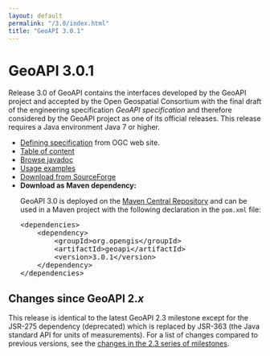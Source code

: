 ```yaml
---
layout: default
permalink: "/3.0/index.html"
title: "GeoAPI 3.0.1"
---
```

<h1>GeoAPI 3.0.1</h1>

<p>
  Release 3.0 of GeoAPI contains the interfaces developed by the GeoAPI project and accepted
  by the Open Geospatial Consortium with the final draft of the engineering specification
  <cite>GeoAPI specification</cite> and therefore considered by the GeoAPI project as one of its official releases.
  This release requires a Java environment Java 7 or higher.
</p>

<ul class="list-disc ml-4">
  <li class="my-1 text-justify"><a class="externalLink" href="https://www.opengeospatial.org/standards/geoapi">Defining specification</a> from OGC web site.</li>
  <li class="my-1 text-justify"><a href="javadoc/content.html">Table of content</a></li>
  <li class="my-1 text-justify"><a href="javadoc/index.html">Browse javadoc</a></li>
  <li class="my-1 text-justify"><a href="../java/examples/usage.html">Usage examples</a></li>
  <li class="my-1 text-justify"><a class="externalLink" href="https://sourceforge.net/projects/geoapi/files/GeoAPI-3_0_1.zip/download">Download from SourceForge</a></li>
  <li class="my-1 text-justify"><b>Download as Maven dependency:</b>
<p>
  GeoAPI 3.0 is deployed on the <a class="externalLink" href="https://search.maven.org/">Maven Central Repository</a>
  and can be used in a Maven project with the following declaration in the <code>pom.xml</code> file:
</p>
<pre>&lt;dependencies&gt;
    &lt;dependency&gt;
        &lt;groupId&gt;org.opengis&lt;/groupId&gt;
        &lt;artifactId&gt;geoapi&lt;/artifactId&gt;
        &lt;version&gt;3.0.1&lt;/version&gt;
    &lt;/dependency&gt;
&lt;/dependencies&gt;</pre>
  </li>
</ul>

<h2>Changes since GeoAPI 2.<var>x</var></h2>

<p>
  This release is identical to the latest GeoAPI 2.3 milestone except for the JSR-275 dependency (deprecated)
  which is replaced by JSR-363 (the Java standard API for units of measurements).
  For a list of changes compared to previous versions, see the <a href="{{ '/changes/2.3/index.html' | relative_url }}">changes in the 2.3 series of milestones</a>.
</p>
